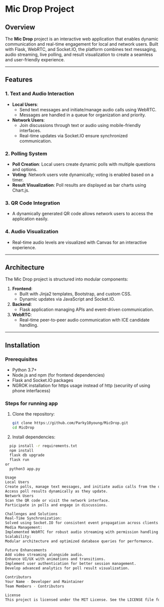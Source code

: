 # Mic Drop Project

## Overview
The **Mic Drop** project is an interactive web application that enables dynamic communication and real-time engagement for local and network users. Built with Flask, WebRTC, and Socket.IO, the platform combines text messaging, audio streaming, live polling, and result visualization to create a seamless and user-friendly experience.

---

## Features
### 1. Text and Audio Interaction
- **Local Users**:
  - Send text messages and initiate/manage audio calls using WebRTC.
  - Messages are handled in a queue for organization and priority.
- **Network Users**:
  - Join discussions through text or audio using mobile-friendly interfaces.
  - Real-time updates via Socket.IO ensure synchronized communication.

### 2. Polling System
- **Poll Creation**: Local users create dynamic polls with multiple questions and options.
- **Voting**: Network users vote dynamically; voting is enabled based on a timer.
- **Result Visualization**: Poll results are displayed as bar charts using Chart.js.

### 3. QR Code Integration
- A dynamically generated QR code allows network users to access the application easily.

### 4. Audio Visualization
- Real-time audio levels are visualized with Canvas for an interactive experience.

---

## Architecture
The Mic Drop project is structured into modular components:
1. **Frontend**:
   - Built with Jinja2 templates, Bootstrap, and custom CSS.
   - Dynamic updates via JavaScript and Socket.IO.
2. **Backend**:
   - Flask application managing APIs and event-driven communication.
3. **WebRTC**:
   - Real-time peer-to-peer audio communication with ICE candidate handling.

---

## Installation

### Prerequisites
- Python 3.7+
- Node.js and npm (for frontend dependencies)
- Flask and Socket.IO packages
- NGROK installation for https usage instead of http (securiity of using phone interfacess)

### Steps for running app
1. Clone the repository:
   ```bash
   git clone https://github.com/Parky10young/MicDrop.git
   cd MicDrop
   
2. Install dependencies:
```bash
  pip install -r requirements.txt
  npm install
  flask db upgrade
  flask run
or
  python3 app.py

Usage
Local Users
Create polls, manage text messages, and initiate audio calls from the dashboard.
Access poll results dynamically as they update.
Network Users
Scan the QR code or visit the network interface.
Participate in polls and engage in discussions.

Challenges and Solutions
Real-Time Synchronization:
Solved using Socket.IO for consistent event propagation across clients.
Media Management:
Implemented WebRTC for robust audio streaming with permission handling.
Scalability:
Modular architecture and optimized database queries for performance.

Future Enhancements
Add video streaming alongside audio.
Enhance UI/UX with animations and transitions.
Implement user authentication for better session management.
Develop advanced analytics for poll result visualization.

Contributors
Your Name - Developer and Maintainer
Team Members - Contributors

License
This project is licensed under the MIT License. See the LICENSE file for details.

